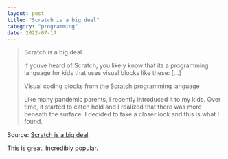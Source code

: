 ```yaml
---
layout: post
title: "Scratch is a big deal"
category: "programming"
date: 2022-07-17
---
```


> Scratch is a big deal.
>
> If youve heard of Scratch, you likely know that its a programming language for kids that uses visual blocks like these: [...]
> 
> Visual coding blocks from the Scratch programming language
>
> Like many pandemic parents, I recently introduced it to my kids. Over time, it started to catch hold and I realized that there was more beneath the surface. I decided to take a closer look and this is what I found.

Source: [Scratch is a big deal](https://www.bryanbraun.com/2022/07/16/scratch-is-a-big-deal/)

This is great.  Incredibly popular. 
